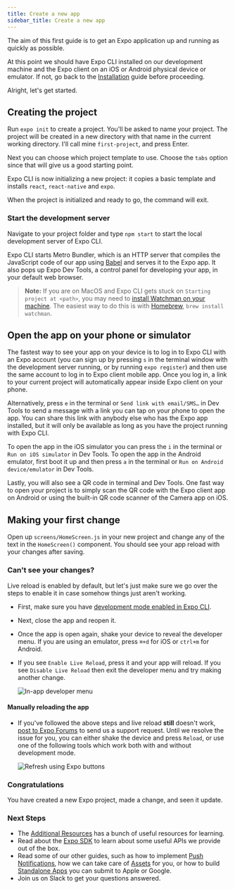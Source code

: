 ```yaml
---
title: Create a new app
sidebar_title: Create a new app
---
```


The aim of this first guide is to get an Expo application up and running as quickly as possible.

At this point we should have Expo CLI installed on our development machine and the Expo client on an iOS or Android physical device or emulator. If not, go back to the [Installation](../../introduction/installation/) guide before proceeding.

Alright, let's get started.

## Creating the project

Run `expo init` to create a project. You'll be asked to name your project. The project will be created in a new directory with that name in the current working directory. I'll call mine `first-project`, and press Enter.

Next you can choose which project template to use. Choose the `tabs` option since that will give us a good starting point.

Expo CLI is now initializing a new project: it copies a basic template and installs `react`, `react-native` and `expo`.

When the project is initialized and ready to go, the command will exit.

### Start the development server

Navigate to your project folder and type `npm start` to start the local development server of Expo CLI.

Expo CLI starts Metro Bundler, which is an HTTP server that compiles the JavaScript code of our app using [Babel](https://babeljs.io/) and serves it to the Expo app. It also pops up Expo Dev Tools, a control panel for developing your app, in your default web browser.

> **Note:** If you are on MacOS and Expo CLI gets stuck on `Starting project at <path>`, you may need to [install Watchman on your machine](https://facebook.github.io/watchman/docs/install.html#build-install). The easiest way to do this is with [Homebrew](http://brew.sh/), `brew install watchman`.

## Open the app on your phone or simulator

The fastest way to see your app on your device is to log in to Expo CLI with an Expo account (you can sign up by pressing `s` in the terminal window with the development server running, or by running `expo register`) and then use the same account to log in to Expo client mobile app. Once you log in, a link to your current project will automatically appear inside Expo client on your phone.

Alternatively, press `e` in the terminal or `Send link with email/SMS…` in Dev Tools to send a message with a link you can tap on your phone to open the app. You can share this link with anybody else who has the Expo app installed, but it will only be available as long as you have the project running with Expo CLI.

To open the app in the iOS simulator you can press the `i` in the terminal or `Run on iOS simulator` in Dev Tools. To open the app in the Android emulator, first boot it up and then press `a` in the terminal or `Run on Android device/emulator` in Dev Tools.

Lastly, you will also see a QR code in terminal and Dev Tools. One fast way to open your project is to simply scan the QR code with the Expo client app on Android or using the built-in QR code scanner of the Camera app on iOS.

## Making your first change

Open up `screens/HomeScreen.js` in your new project and change any of the text in the `HomeScreen()` component. You should see your app reload with your changes after saving.

### Can't see your changes?

Live reload is enabled by default, but let's just make sure we go over the steps to enable it in case somehow things just aren't working.

- First, make sure you have [development mode enabled in Expo CLI](../development-mode/#development-mode).

- Next, close the app and reopen it.

- Once the app is open again, shake your device to reveal the developer menu. If you are using an emulator, press `⌘+d` for iOS or `ctrl+m` for Android.

- If you see `Enable Live Reload`, press it and your app will reload. If you see `Disable Live Reload` then exit the developer menu and try making another change.

  ![In-app developer menu](/static/images/developer-menu.png)

#### Manually reloading the app

- If you've followed the above steps and live reload **still** doesn't work, [post to Expo Forums](https://forums.expo.io/c/help) to send us a support request. Until we resolve the issue for you, you can either shake the device and press `Reload`, or use one of the following tools which work both with and without development mode.

  ![Refresh using Expo buttons](/static/images/expo-refresh.png)

### Congratulations

You have created a new Expo project, made a change, and seen it update.

### Next Steps

- The [Additional Resources](../../introduction/additional-resources/#additional-resources) has a bunch of useful resources for learning.
- Read about the [Expo SDK](../../sdk/overview/) to learn about some useful APIs we provide out of the box.
- Read some of our other guides, such as how to implement [Push Notifications](../../guides/push-notifications/#push-notifications), how we can take care of [Assets](../../guides/assets/#all-about-assets) for you, or how to build [Standalone Apps](../../distribution/building-standalone-apps/#building-standalone-apps) you can submit to Apple or Google.
- Join us on Slack to get your questions answered.
